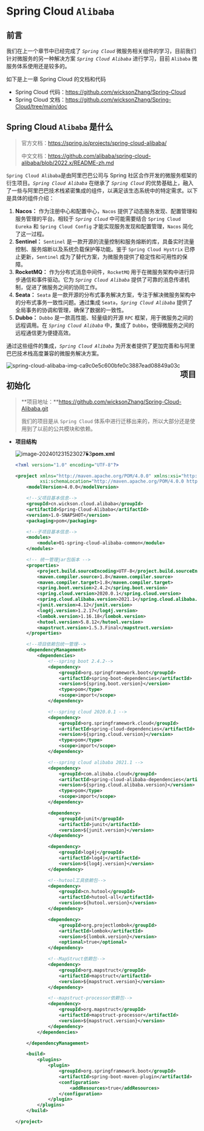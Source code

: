 # Spring Cloud `Alibaba`

## 前言

我们在上一个章节中已经完成了 *`Spring Cloud`* 微服务相关组件的学习，目前我们针对微服务的另一种解决方案 *`Spring Cloud Alibaba`* 进行学习，目前 `Alibaba` 微服务体系使用还是较多的。

如下是上一章 Spring Cloud 的文档和代码

* Spring Cloud 代码：https://github.com/wicksonZhang/Spring-Cloud
* Spring Cloud 文档：https://github.com/wicksonZhang/Spring-Cloud/tree/main/doc



## Spring Cloud `Alibaba` 是什么

> 官方文档：https://spring.io/projects/spring-cloud-alibaba/
>
> 中文文档：https://github.com/alibaba/spring-cloud-alibaba/blob/2022.x/README-zh.md

`Spring Cloud Alibaba`是由阿里巴巴公司与 Spring 社区合作开发的微服务框架的衍生项目。*`Spring Cloud Alibaba`* 在继承了 *`Spring Cloud`* 的优势基础上，融入了一些与阿里巴巴技术栈紧密集成的组件，以满足该生态系统中的特定需求。以下是具体的组件介绍：

1. **Nacos：** 作为注册中心和配置中心，`Nacos` 提供了动态服务发现、配置管理和服务管理的平台。相较于 *`Spring Cloud`* 中可能需要结合 `Spring Cloud Eureka` 和 `Spring Cloud Config` 才能实现服务发现和配置管理，`Nacos` 简化了这一过程。
2. **Sentinel：** `Sentinel` 是一款开源的流量控制和服务熔断的库，具备实时流量控制、服务熔断以及系统负载保护等功能。鉴于 `Spring Cloud Hystrix` 已停止更新，`Sentinel` 成为了替代方案，为微服务提供了稳定性和可用性的保障。
3. **RocketMQ：** 作为分布式消息中间件，`RocketMQ` 用于在微服务架构中进行异步通信和事件驱动。它为 *`Spring Cloud Alibaba`* 提供了可靠的消息传递机制，促进了微服务之间的协同工作。
4. **Seata：** `Seata` 是一款开源的分布式事务解决方案，专注于解决微服务架构中的分布式事务一致性问题。通过集成 `Seata`，*`Spring Cloud Alibaba`* 提供了全局事务的协调和管理，确保了数据的一致性。
5. **Dubbo：** `Dubbo` 是一款高性能、轻量级的开源 `RPC` 框架，用于微服务之间的远程调用。在 *`Spring Cloud Alibaba`* 中，集成了 `Dubbo`，使得微服务之间的远程通信更为便捷高效。

通过这些组件的集成，*`Spring Cloud Alibaba`* 为开发者提供了更加完善和与阿里巴巴技术栈高度兼容的微服务解决方案。

<img src="https://cdn.jsdelivr.net/gh/wicksonZhang/static-source-cdn/images/202401221738441.png" alt="spring-cloud-alibaba-img-ca9c0e5c600bfe0c3887ead08849a03c" style="zoom:100%;float:left" />



## 项目初始化

> **项目地址：**https://github.com/wicksonZhang/Spring-Cloud-Alibaba.git
>
> 我们的项目是从 `Spring Cloud` 体系中进行迁移出来的，所以大部分还是使用到了以前的公共模块和依赖。

* **项目结构**

  <img src="https://cdn.jsdelivr.net/gh/wicksonZhang/static-source-cdn/images/202401231523789.png" alt="image-20240123152302753" style="zoom:100%;float:left" />

* **pom.xml**

  ```xml
  <?xml version="1.0" encoding="UTF-8"?>
  
  <project xmlns="http://maven.apache.org/POM/4.0.0" xmlns:xsi="http://www.w3.org/2001/XMLSchema-instance"
           xsi:schemaLocation="http://maven.apache.org/POM/4.0.0 http://maven.apache.org/xsd/maven-4.0.0.xsd">
      <modelVersion>4.0.0</modelVersion>
  
      <!--父项目基本信息-->
      <groupId>cn.wickson.cloud.alibaba</groupId>
      <artifactId>Spring-Cloud-Alibaba</artifactId>
      <version>1.0-SNAPSHOT</version>
      <packaging>pom</packaging>
  
      <!--子项目基本信息-->
      <modules>
          <module>01-spring-cloud-alibaba-common</module>
      </modules>
  
      <!-- 统一管理jar包版本 -->
      <properties>
          <project.build.sourceEncoding>UTF-8</project.build.sourceEncoding>
          <maven.compiler.source>1.8</maven.compiler.source>
          <maven.compiler.target>1.8</maven.compiler.target>
          <spring.boot.version>2.4.2</spring.boot.version>
          <spring.cloud.version>2020.0.1</spring.cloud.version>
          <spring.cloud.alibaba.version>2021.1</spring.cloud.alibaba.version>
          <junit.version>4.12</junit.version>
          <log4j.version>1.2.17</log4j.version>
          <lombok.version>1.16.18</lombok.version>
          <hutool.version>5.8.12</hutool.version>
          <mapstruct.version>1.5.3.Final</mapstruct.version>
      </properties>
  
      <!--项目依赖包统一管理-->
      <dependencyManagement>
          <dependencies>
              <!--spring boot 2.4.2-->
              <dependency>
                  <groupId>org.springframework.boot</groupId>
                  <artifactId>spring-boot-dependencies</artifactId>
                  <version>${spring.boot.version}</version>
                  <type>pom</type>
                  <scope>import</scope>
              </dependency>
  
              <!--spring cloud 2020.0.1 -->
              <dependency>
                  <groupId>org.springframework.cloud</groupId>
                  <artifactId>spring-cloud-dependencies</artifactId>
                  <version>${spring.cloud.version}</version>
                  <type>pom</type>
                  <scope>import</scope>
              </dependency>
  
              <!--spring cloud alibaba 2021.1 -->
              <dependency>
                  <groupId>com.alibaba.cloud</groupId>
                  <artifactId>spring-cloud-alibaba-dependencies</artifactId>
                  <version>${spring.cloud.alibaba.version}</version>
                  <type>pom</type>
                  <scope>import</scope>
              </dependency>
  
              <dependency>
                  <groupId>junit</groupId>
                  <artifactId>junit</artifactId>
                  <version>${junit.version}</version>
              </dependency>
  
              <dependency>
                  <groupId>log4j</groupId>
                  <artifactId>log4j</artifactId>
                  <version>${log4j.version}</version>
              </dependency>
  
              <!--hutool工具依赖包-->
              <dependency>
                  <groupId>cn.hutool</groupId>
                  <artifactId>hutool-all</artifactId>
                  <version>${hutool.version}</version>
              </dependency>
  
              <dependency>
                  <groupId>org.projectlombok</groupId>
                  <artifactId>lombok</artifactId>
                  <version>${lombok.version}</version>
                  <optional>true</optional>
              </dependency>
  
              <!--MapStruct依赖包-->
              <dependency>
                  <groupId>org.mapstruct</groupId>
                  <artifactId>mapstruct</artifactId>
                  <version>${mapstruct.version}</version>
              </dependency>
  
              <!--mapstruct-processor依赖包-->
              <dependency>
                  <groupId>org.mapstruct</groupId>
                  <artifactId>mapstruct-processor</artifactId>
                  <version>${mapstruct.version}</version>
              </dependency>
          </dependencies>
  
      </dependencyManagement>
  
      <build>
          <plugins>
              <plugin>
                  <groupId>org.springframework.boot</groupId>
                  <artifactId>spring-boot-maven-plugin</artifactId>
                  <configuration>
                      <addResources>true</addResources>
                  </configuration>
              </plugin>
          </plugins>
      </build>
  
  </project>
  
  ```

  